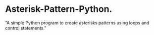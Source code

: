 # Asterisk-Pattern-Python.
“A simple Python program to create asterisks patterns using loops and control statements."
